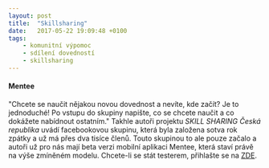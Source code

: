 ```yaml
---
layout: post
title:  "Skillsharing"
date:   2017-05-22 19:09:48 +0100
tags: 
    - komunitní výpomoc
    - sdílení dovedností
    - skillsharing
---
```


#### Mentee

"Chcete se naučit nějakou novou dovednost a nevíte, kde začít? Je to jednoduché! Po vstupu do skupiny napište, co se chcete naučit a co dokážete nabídnout ostatním." Takhle autoři projektu *SKILL SHARING Česká republika* uvádí facebookovou skupinu, která byla založena sotva rok zpátky a už má přes dva tisíce členů. Touto skupinou to ale pouze začalo a autoři už pro nás mají beta verzi mobilní aplikaci Mentee, která staví právě na výše zmíněném modelu. Chcete-li se stát testerem, přihlašte se na [ZDE](https://www.getmentee.com/cs/beta/).